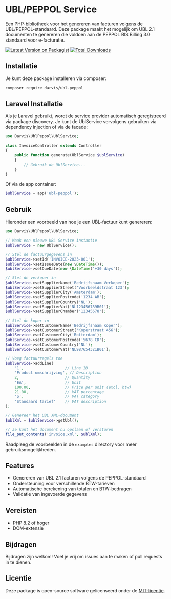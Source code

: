 # UBL/PEPPOL Service

Een PHP-bibliotheek voor het genereren van facturen volgens de UBL/PEPPOL-standaard. Deze package maakt het mogelijk om UBL 2.1 documenten te genereren die voldoen aan de PEPPOL BIS Billing 3.0 standaard voor e-facturatie.

[![Latest Version on Packagist](https://img.shields.io/packagist/v/darvis/ubl-peppol.svg?style=flat-square)](https://packagist.org/packages/darvis/ubl-peppol)
[![Total Downloads](https://img.shields.io/packagist/dt/darvis/ubl-peppol.svg?style=flat-square)](https://packagist.org/packages/darvis/ubl-peppol)

## Installatie

Je kunt deze package installeren via composer:

```bash
composer require darvis/ubl-peppol
```

## Laravel Installatie

Als je Laravel gebruikt, wordt de service provider automatisch geregistreerd via package discovery. Je kunt de UblService vervolgens gebruiken via dependency injection of via de facade:

```php
use Darvis\UblPeppol\UblService;

class InvoiceController extends Controller
{
    public function generate(UblService $ublService)
    {
        // Gebruik de UblService...
    }
}
```

Of via de app container:

```php
$ublService = app('ubl-peppol');
```

## Gebruik

Hieronder een voorbeeld van hoe je een UBL-factuur kunt genereren:

```php
use Darvis\UblPeppol\UblService;

// Maak een nieuwe UBL Service instantie
$ublService = new UblService();

// Stel de factuurgegevens in
$ublService->setId('INVOICE-2023-001');
$ublService->setIssueDate(new \DateTime());
$ublService->setDueDate(new \DateTime('+30 days'));

// Stel de verkoper in
$ublService->setSupplierName('Bedrijfsnaam Verkoper');
$ublService->setSupplierStreet('Voorbeeldstraat 123');
$ublService->setSupplierCity('Amsterdam');
$ublService->setSupplierPostcode('1234 AB');
$ublService->setSupplierCountry('NL');
$ublService->setSupplierVat('NL123456789B01');
$ublService->setSupplierChamber('12345678');

// Stel de koper in
$ublService->setCustomerName('Bedrijfsnaam Koper');
$ublService->setCustomerStreet('Koperstraat 456');
$ublService->setCustomerCity('Rotterdam');
$ublService->setCustomerPostcode('5678 CD');
$ublService->setCustomerCountry('NL');
$ublService->setCustomerVat('NL987654321B01');

// Voeg factuurregels toe
$ublService->addLine(
    '1',                  // Line ID
    'Product omschrijving', // Description
    2,                    // Quantity
    'EA',                 // Unit
    100.00,               // Price per unit (excl. btw)
    21.00,                // VAT percentage
    'S',                  // VAT category
    'Standaard tarief'    // VAT description
);

// Genereer het UBL XML-document
$ublXml = $ublService->getUbl();

// Je kunt het document nu opslaan of versturen
file_put_contents('invoice.xml', $ublXml);
```

Raadpleeg de voorbeelden in de `examples` directory voor meer gebruiksmogelijkheden.

## Features

- Genereren van UBL 2.1 facturen volgens de PEPPOL-standaard
- Ondersteuning voor verschillende BTW-tarieven
- Automatische berekening van totalen en BTW-bedragen
- Validatie van ingevoerde gegevens

## Vereisten

- PHP 8.2 of hoger
- DOM-extensie

## Bijdragen

Bijdragen zijn welkom! Voel je vrij om issues aan te maken of pull requests in te dienen.

## Licentie

Deze package is open-source software gelicenseerd onder de [MIT-licentie](LICENSE).
